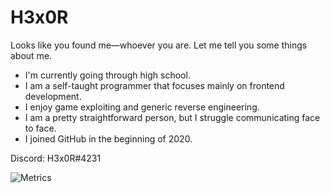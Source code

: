 # H3x0R
Looks like you found me—whoever you are. Let me tell you some things about me.    
- I'm currently going through high school.
- I am a self-taught programmer that focuses mainly on frontend development.    
- I enjoy game exploiting and generic reverse engineering.    
- I am a pretty straightforward person, but I struggle communicating face to face.    
- I joined GitHub in the beginning of 2020.    

Discord: H3x0R#4231

![Metrics](https://metrics.lecoq.io/LegitH3x0R?template=terminal&config.timezone=America%2FChicago)

<!--
**LegitH3x0R/LegitH3x0R** is a ✨ _special_ ✨ repository because its `README.md` (this file) appears on your GitHub profile.

Here are some ideas to get you started:

- 🔭 I’m currently working on ...
- 🌱 I’m currently learning ...
- 👯 I’m looking to collaborate on ...
- 🤔 I’m looking for help with ...
- 💬 Ask me about ...
- 📫 How to reach me: ...
- 😄 Pronouns: ...
- ⚡ Fun fact: ...
-->
